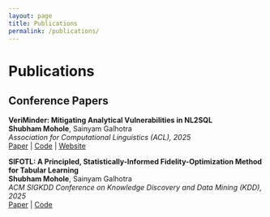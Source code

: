 ```yaml
---
layout: page
title: Publications
permalink: /publications/
---
```


# Publications

## Conference Papers

**VeriMinder: Mitigating Analytical Vulnerabilities in NL2SQL**  
**Shubham Mohole**, Sainyam Galhotra  
*Association for Computational Linguistics (ACL), 2025*  
[Paper](https://arxiv.org/abs/placeholder) | [Code](https://github.com/veriminder/veriminder) | [Website](https://veriminder.ai)

**SIFOTL: A Principled, Statistically-Informed Fidelity-Optimization Method for Tabular Learning**  
**Shubham Mohole**, Sainyam Galhotra  
*ACM SIGKDD Conference on Knowledge Discovery and Data Mining (KDD), 2025*  
[Paper](https://arxiv.org/abs/placeholder) | [Code](https://github.com/sifotl/sifotl)

<!-- ## Under Review

**SAVL-II: Surrogate-Aided Vertical Learning for Agent-to-Agent Systems with Inference-Time Independence**  
**Shubham Mohole**, Sainyam Galhotra  
*Under Review*  
[Paper](https://arxiv.org/abs/placeholder)

## Technical Reports

**VeriMed-RAG: Retrieval-Augmented Generation for Biomedical Proposition Validation**  
**Shubham Mohole**, et al.  
*Lawrence Livermore National Laboratory Technical Report, 2025* -->